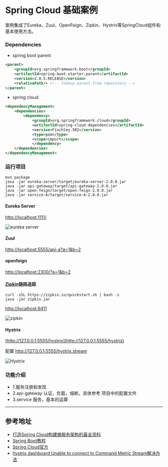 Spring Cloud 基础案例
====================
案例集成了Eureka、Zuul、OpenFeign、Zipkin、Hystrix等SpringCloud组件和基本使用方法。

### Dependencies
* spring boot parent

```xml
<parent>
	<groupId>org.springframework.boot</groupId>
	<artifactId>spring-boot-starter-parent</artifactId>
	<version>2.0.5.RELEASE</version>
	<relativePath/> <!-- lookup parent from repository -->
</parent>
```
* spring cloud 

```xml
<dependencyManagement>
	<dependencies>
		<dependency>
			<groupId>org.springframework.cloud</groupId>
			<artifactId>spring-cloud-dependencies</artifactId>
			<version>Finchley.SR2</version>
			<type>pom</type>
			<scope>import</scope>
			</dependency>
	</dependencies>
</dependencyManagement>
```

### 运行项目

```
mvn package
java -jar eureka-server/target/eureka-server-2.0.0.jar
java -jar api-gateway/target/api-gateway-2.0.0.jar
java -jar open-feign/target/open-feign-2.0.0.jar
java -jar service-A/target/service-A-2.0.0.jar
```

#### Eureka Server
[http://localhost:1111/](http://localhost:1111/)

![eureka server](https://ws1.sinaimg.cn/large/005OU41Ngy1fz661w7qt6j327w17eahi.jpg)

#### Zuul
[http://localhost:5555/api-a?a=1&b=2](http://localhost:5555/api-a?a=1&b=2)

#### openfeign
[http://localhost:2300/?a=1&b=2](http://localhost:2300/?a=1&b=2)

#### [Zipkin](https://zipkin.io/pages/quickstart.html)链路追踪

```
curl -sSL https://zipkin.io/quickstart.sh | bash -s
java -jar zipkin.jar
```

[http://localhost:9411](http://localhost:9411)

![zipkin](https://ws1.sinaimg.cn/large/005OU41Ngy1fz721mxiscj327y13safp.jpg)

#### Hystrix

[http://127.0.0.1:5555/hystrix](http://127.0.0.1:5555/hystrix)

配置 http://127.0.0.1:5555/hystrix.stream

![Hystrix](https://ws1.sinaimg.cn/large/005OU41Ngy1fz73271po0j327w0fi0wo.jpg)

 
### 功能介绍
- 1.服务注册和发现
- 2.api-gateway 认证，负载，熔断。具体参考 项目中的配置文件
- 3.service 服务，基本的运算

---
## 参考地址
- [打造Spring Cloud构建微服务架构的最全资料](http://git.oschina.net/didispace/SpringCloud-Learning)
- [Spring Boot教程](http://git.oschina.net/didispace/SpringBoot-Learning)
- [Spring Cloud官方](https://projects.spring.io/spring-cloud/)
- [hystrix dashboard Unable to connect to Command Metric Stream解决办法](https://www.cnblogs.com/mark7/p/8920288.html)